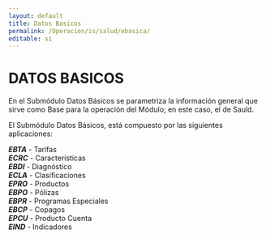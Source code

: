```yaml
---
layout: default
title: Datos Basicos
permalink: /Operacion/is/salud/ebasica/
editable: si
---
```


# DATOS BASICOS

En el Submódulo Datos Básicos se parametriza la información general que sirve como Base para la operación del Módulo; en este caso, el de Sauld.  

El Submódulo Datos Básicos, está compuesto por las siguientes aplicaciones:    

**_EBTA_** - Tarifas  
**_ECRC_** - Características  
**_EBDI_** - Diagnóstico  
**_ECLA_** - Clasificaciones  
**_EPRO_** - Productos  
**_EBPO_** - Pólizas  
**_EBPR_** - Programas Especiales  
**_EBCP_** - Copagos  
**_EPCU_** - Producto Cuenta  
**_EIND_** - Indicadores  
